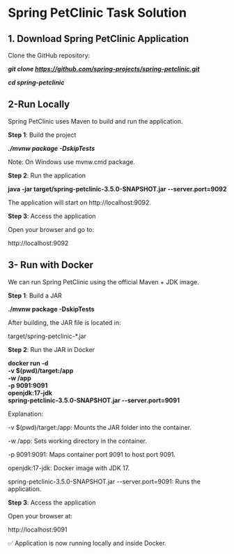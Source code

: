 # Spring PetClinic Task Solution

## 1. Download Spring PetClinic Application

Clone the GitHub repository:

***git clone https://github.com/spring-projects/spring-petclinic.git***

***cd spring-petclinic***

2-Run Locally
--
Spring PetClinic uses Maven to build and run the application.

**Step 1**: Build the project

***./mvnw package -DskipTests***

Note: On Windows use mvnw.cmd package.

**Step 2**: Run the application

**java -jar target/spring-petclinic-3.5.0-SNAPSHOT.jar --server.port=9092**

The application will start on http://localhost:9092.

**Step 3**: Access the application

Open your browser and go to:

http://localhost:9092

3- Run with Docker
-
We can run Spring PetClinic using the official Maven + JDK image.

**Step 1**: Build a JAR

**./mvnw package -DskipTests**

After building, the JAR file is located in:

target/spring-petclinic-*.jar

**Step 2**: Run the JAR in Docker

**docker run -d \
  -v $(pwd)/target:/app \
  -w /app \
  -p 9091:9091 \
  openjdk:17-jdk \
  spring-petclinic-3.5.0-SNAPSHOT.jar --server.port=9091**
  
Explanation:

-v $(pwd)/target:/app: Mounts the JAR folder into the container.

-w /app: Sets working directory in the container.

-p 9091:9091: Maps container port 9091 to host port 9091.

openjdk:17-jdk: Docker image with JDK 17.

spring-petclinic-3.5.0-SNAPSHOT.jar --server.port=9091: Runs the application.

**Step 3**: Access the application

Open your browser at:

http://localhost:9091

✅ Application is now running locally and inside Docker.
